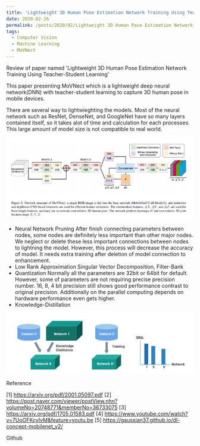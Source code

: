 ```yaml
---
title: 'Lightweight 3D Human Pose Estimation Network Training Using Teacher-Student Learning'
date: 2020-02-26
permalink: /posts/2020/02/Lightweight 3D Human Pose Estimation Network Training Using Teacher-Student Learning/
tags:
  - Computer Vision
  - Machine Learning
  - MoVNect
---
```


Review of paper named 'Lightweight 3D Human Pose Estimation Network Training Using Teacher-Student Learning'

This paper presenting MoVNect which is a lightweight deep neural network(DNN) with teacher-student learning 
to capture 3D human pose in mobile devices.

There are several way to lightwieghting the models. Most of the neural network such as ResNet, DenseNet, and GoogleNet have so many
layers contained itself, so it takes alot of time and calculation for each processes. This large amount of model size is not compatible to
real world.

![a](/images/MoVNect_Figure2.PNG)

* Neural Network Pruning 
After finish connecting parameters between nodes, some nodes are definitely less important than other major nodes. We neglect or delete
these less important connections between nodes to lightning the model. However, this process will decrease the accuracy of model.
It needs extra training after deletion of model connection to enhancement.
* Low Rank Approximation
Singular Vector Decomposition, Filter-Bank
* Quantization
Normally all the parameters are 32bit or 64bit for default. However, some of parameters are not requiring precise precision number.
16, 8, 4 bit precision still shows good performance contrast to original precision. Additionally on the parallel computing
depends on hardware performance even gets higher.
* Knowledge-Distillation

![a](/images/Knowledge_Distillation.PNG)


Reference

[1] https://arxiv.org/pdf/2001.05097.pdf
[2] https://post.naver.com/viewer/postView.nhn?volumeNo=20748771&memberNo=36733075
[3] https://arxiv.org/pdf/1705.01583.pdf
[4] https://www.youtube.com/watch?v=7UoOFKcyIvM&feature=youtu.be
[5] https://gaussian37.github.io/dl-concept-mobilenet_v2/

Github

